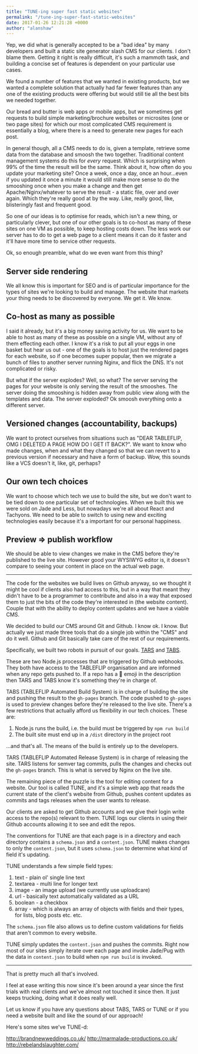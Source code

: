 ```yaml
---
title: "TUNE-ing super fast static websites"
permalink: "/tune-ing-super-fast-static-websites"
date: 2017-01-26 12:21:28 +0000
author: "alanshaw"
---
```

Yep, we did what is generally accepted to be a "bad idea" by many developers and built a static site generator slash CMS for our clients. I don't blame them. Getting it right is really difficult, it's such a mammoth task, and building a concise set of features is dependent on your particular use cases.

We found a number of features that we wanted in existing products, but we wanted a complete solution that actually had far fewer features than any one of the existing products were offering but would still tie all the best bits we needed together.

Our bread and butter is web apps or mobile apps, but we sometimes get requests to build simple marketing/brochure websites or microsites (one or two page sites) for which our most complicated CMS requirement is essentially a blog, where there is a need to generate new pages for each post.

In general though, all a CMS needs to do is, given a template, retrieve some data from the database and smoosh the two together. Traditional content management systems do this for _every_ request. Which is surprising when 99% of the time the result will be the same. Think about it, how often do you update your marketing site? Once a week, once a day, once an hour...even if you updated it once a minute it would still make more sense to do the smooshing once when you make a change and then get Apache/Nginx/whatever to serve the result - a static file, over and over again. Which they're really good at by the way. Like, really good, like, blisteringly fast and frequent good.

So one of our ideas is to optimise for reads, which isn't a new thing, or particularly clever, but one of our other goals is to co-host as many of these sites on one VM as possible, to keep hosting costs down. The less work our server has to do to get a web page to a client means it can do it faster and it'll have more time to service other requests.

Ok, so enough preamble, what do we even want from this thing?

## Server side rendering

We all know this is important for SEO and is of particular importance for the types of sites we're looking to build and manage. The website that markets your thing needs to be discovered by everyone. We get it. We know.

## Co-host as many as possible

I said it already, but it's a big money saving activity for us. We want to be able to host as many of these as possible on a single VM, without any of them effecting each other. I know it's a risk to put all your eggs in one basket but hear us out - one of the goals is to host just the rendered pages for each website, so if one becomes super popular, then we migrate a bunch of files to another server running Nginx, and flick the DNS. It's not complicated or risky.

But what if the server explodes? Well, so what? The server serving the pages for your website is only serving the result of the smooshes. The server doing the smooshing is hidden away from public view along with the templates and data. The server exploded? Ok smoosh everything onto a different server.

## Versioned changes (accountability, backups)

We want to protect ourselves from situations such as "DEAR TABLEFLIP, OMG I DELETED A PAGE HOW DO I GET IT BACK?". We want to know who made changes, when and what they changed so that we can revert to a previous version if necessary and have a form of backup. Wow, this sounds like a VCS doesn't it, like, git, perhaps?

## Our own tech choices

We want to choose which tech we use to build the site, but we don't want to be tied down to one particular set of technologies. When we built this we were sold on Jade and Less, but nowadays we're all about React and Tachyons. We need to be able to switch to using new and exciting technologies easily because it's a important for our personal happiness.

## Preview => publish workflow

We should be able to view changes we make in the CMS before they're published to the live site. However good your WYSIWYG editor is, it doesn't compare to seeing your content in place on the actual web page.

---

The code for the websites we build lives on Github anyway, so we thought it might be cool if clients also had access to this, but in a way that meant they didn't have to be a programmer to contribute and also in a way that exposed them to just the bits of the code they're interested in (the website content). Couple that with the ability to deploy content updates and we have a viable CMS.

We decided to build our CMS around Git and Github. I know ok. I know. But actually we just made three tools that do a single job within the "CMS" and do it well. Github and Git basically take care of the rest of our requirements.

Specifically, we built two robots in pursuit of our goals. [TARS](https://github.com/tableflip-tars) and [TABS](https://github.com/tableflip-tabs).

These are two Node.js processes that are triggered by Github webhooks. They both have access to the TABLEFLIP organisation and are informed when any repo gets pushed to. If a repo has a 🤖 emoji in the description then TARS and TABS know it's something they're in charge of.

TABS (TABLEFLIP Automated Build System) is in charge of building the site and pushing the result to the `gh-pages` branch. The code pushed to `gh-pages` is used to preview changes before they're released to the live site. There's a few restrictions that actually afford us flexibility in our tech choices. These are:

1. Node.js runs the build, i.e. the build must be triggered by `npm run build`
2. The built site must end up in a `/dist` directory in the project root

...and that's all. The means of the build is entirely up to the developers.

TARS (TABLEFLIP Automated Release System) is in charge of releasing the site. TARS listens for semver tag commits, pulls the changes and checks out the `gh-pages` branch. This is what is served by Nginx on the live site.

The remaining piece of the puzzle is the tool for editing content for a website. Our tool is called TUNE, and it's a simple web app that reads the current state of the client's website from Github, pushes content updates as commits and tags releases when the user wants to release.

Our clients are asked to get Github accounts and we give their login write access to the repo(s) relevant to them. TUNE logs our clients in using their Github accounts allowing it to see and edit the repos.

The conventions for TUNE are that each page is in a directory and each directory contains a `schema.json` and a `content.json`. TUNE makes changes to only the `content.json`, but it uses `schema.json` to determine what kind of field it's updating.

TUNE understands a few simple field types:

1. text - plain ol' single line text
2. textarea - multi line for longer text
3. image - an image upload (we currently use uploadcare)
4. url - basically text automatically validated as a URL
5. boolean - a checkbox
6. array - which is always an array of objects with fields and their types, for lists, blog posts etc. etc.

The `schema.json` file also allows us to define custom validations for fields that aren't common to every website.

TUNE simply updates the `content.json` and pushes the commits. Right now most of our sites simply iterate over each page and invoke Jade/Pug with the data in `content.json` to build when `npm run build` is invoked.

---

That is pretty much all that's involved.

I feel at ease writing this now since it's been around a year since the first trials with real clients and we've almost not touched it since then. It just keeps trucking, doing what it does really well.

Let us know if you have any questions about TABS, TARS or TUNE or if you need a website built and like the sound of our approach!

Here's some sites we've TUNE-d:

http://brandnewweddings.co.uk/
http://marmalade-productions.co.uk/
http://rebelandslaughter.com/
